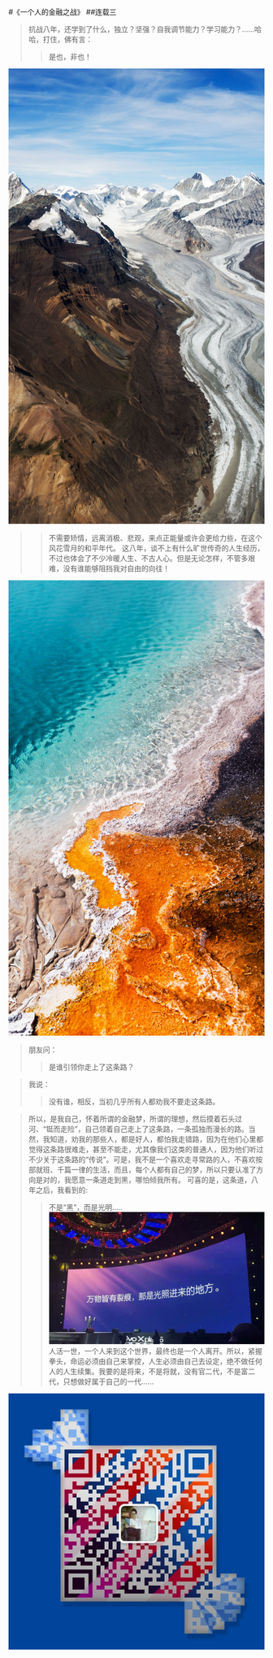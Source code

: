 #《一个人的金融之战》
##连载三
>抗战八年，还学到了什么，独立？坚强？自我调节能力？学习能力？……哈哈，打住，佛有言：
>>是也，非也！﻿﻿﻿﻿﻿﻿﻿

![](./_image/04-05.jpg)

>>不需要矫情，远离消极、悲观，来点正能量或许会更给力些，在这个风花雪月的和平年代。
> 这八年，谈不上有什么旷世传奇的人生经历，不过也体会了不少冷暖人生、不古人心。但是无论怎样，不管多艰难，没有谁能够阻挡我对自由的向往！﻿﻿﻿﻿﻿﻿﻿

![](./_image/04-06.jpg)
>朋友问：
>>是谁引领你走上了这条路？

>我说：
>>没有谁，相反，当初几乎所有人都劝我不要走这条路。

> 所以，是我自己，怀着所谓的金融梦，所谓的理想，然后摸着石头过河、“铤而走险”，自己领着自己走上了这条路，一条孤独而漫长的路。当然，我知道，劝我的那些人，都是好人，都怕我走错路，因为在他们心里都觉得这条路很难走，甚至不能走，尤其像我们这类的普通人，因为他们听过不少关于这条路的“传说”。可是，我不是一个喜欢走寻常路的人，不喜欢按部就班、千篇一律的生活，而且，每个人都有自己的梦，所以只要认准了方向是对的，我愿意一条道走到黑，哪怕倾我所有。
可喜的是，这条道，八年之后，我看到的:
>>不是“黑”，而是光明…..﻿﻿﻿﻿
![](./_image/mmexport1483412064720.jpg)
> 人活一世，一个人来到这个世界，最终也是一个人离开。所以，紧握拳头，命运必须由自己来掌控，人生必须由自己去设定，绝不做任何人的人生续集。我要的是将来，不是将就，没有官二代，不是富二代，只想做好属于自己的一代……﻿﻿﻿﻿﻿﻿﻿﻿

![](./_image/weixinerweima.jpeg)

